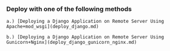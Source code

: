 ### Deploy with one of the following methods

    a.) [Deploying a Django Application on Remote Server Using Apache+mod_wsgi](deploy_django.md)

    b.) [Deploying a Django Application on Remote Server Using Gunicorn+Nginx](deploy_django_gunicorn_nginx.md)